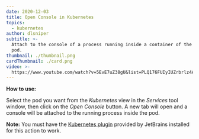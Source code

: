 ```yaml
---
date: 2020-12-03
title: Open Console in Kubernetes
topics:
  - kubernetes
author: dlsniper
subtitle: >-
  Attach to the console of a process running inside a container of the selected
  pod.
thumbnail: ./thumbnail.png
cardThumbnail: ./card.png
video: >-
  https://www.youtube.com/watch?v=5EvE7uZ38gU&list=PLQ176FUIyIUZrbrlz4AY1V8VzBJKZyVlW&index=76
---
```


**How to use:**

Select the pod you want from the _Kubernetes_ view in the _Services_ tool window, then click on the _Open Console_ button. A new tab will open and a console will be attached to the running process inside the pod.

**Note:** You must have the [Kubernetes plugin](https://plugins.jetbrains.com/plugin/10485-kubernetes) provided by JetBrains installed for this action to work.
